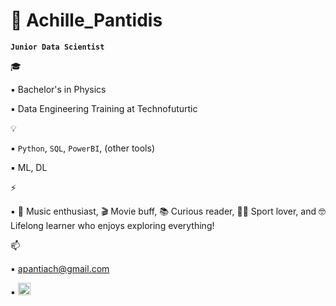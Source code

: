 # 🥁 Achille_Pantidis 


**`Junior Data Scientist`**


🎓
  
▪️ Bachelor's in Physics

▪️ Data Engineering Training at Technofuturtic


💡

▪️ `Python`, `SQL`, `PowerBI`, (other tools)

▪️ ML, DL


⚡

▪️ 🥁 Music enthusiast, 🎬 Movie buff, 📚 Curious reader, 🏋️‍♂️ Sport lover, and 🤓 Lifelong learner who enjoys exploring everything!


📫

▪️ apantiach@gmail.com

▪️ <a href="www.linkedin.com/in/apantidis">
    <img src="https://github.com/user-attachments/assets/2bab8e4e-ca03-4cb5-b063-3059ea2dfc41" width="20"/>
</a>





